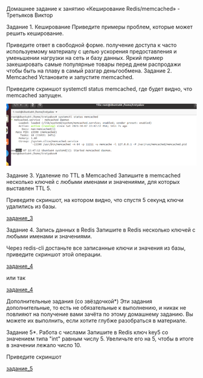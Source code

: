 Домашнее задание к занятию «Кеширование Redis/memcached» - Третьяков Виктор


Задание 1. Кеширование
Приведите примеры проблем, которые может решить кеширование.

Приведите ответ в свободной форме.
получение доступа к часто используемому материалу с целью ускорения предоставления и уменьшении нагрузки на сеть и базу данных. Яркий пример закешировать самые популярные товары перед днем распродажи чтобы быть на плаву в самый разгар деньгообмена.
Задание 2. Memcached
Установите и запустите memcached.

Приведите скриншот systemctl status memcached, где будет видно, что memcached запущен.

![задание_2](/sbd/redis%20memcached/task%202.png)

Задание 3. Удаление по TTL в Memcached
Запишите в memcached несколько ключей с любыми именами и значениями, для которых выставлен TTL 5.

Приведите скриншот, на котором видно, что спустя 5 секунд ключи удалились из базы.

[задание_3](/sbd/redis%20memcached/task3.png)

Задание 4. Запись данных в Redis
Запишите в Redis несколько ключей с любыми именами и значениями.

Через redis-cli достаньте все записанные ключи и значения из базы, приведите скриншот этой операции.

[задание_4](/sbd/redis%20memcached/task4_1.png)

или так

[задание_4](/sbd/redis%20memcached/task4_2.png)

Дополнительные задания (со звёздочкой*)
Эти задания дополнительные, то есть не обязательные к выполнению, и никак не повлияют на получение вами зачёта по этому домашнему заданию. Вы можете их выполнить, если хотите глубже разобраться в материале.

Задание 5*. Работа с числами
Запишите в Redis ключ key5 со значением типа "int" равным числу 5. Увеличьте его на 5, чтобы в итоге в значении лежало число 10.

Приведите скриншот

[задание_5](/sbd/redis%20memcached/task5.png)
